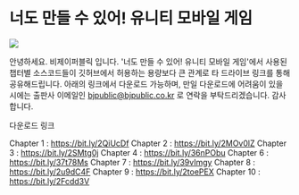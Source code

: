 # 너도 만들 수 있어! 유니티 모바일 게임

<img src="https://user-images.githubusercontent.com/21074282/71651896-77e99e00-2d64-11ea-9614-022730922aca.jpg"></img>

안녕하세요. 비제이퍼블릭 입니다. '너도 만들 수 있어! 유니티 모바일 게임'에서 사용된 챕터별 소스코드들이 깃허브에서 허용하는 용량보다 큰 관계로 타 드라이브 링크를 통해 공유해드립니다. 아래의 링크에서 다운로드 가능하며, 만일 다운로드에 어려움이 있을 시에는 출판사 이메일인 bjpublic@bjpublic.co.kr 로 연락을 부탁드리겠습니다. 감사합니다.

다운로드 링크

Chapter 1 : https://bit.ly/2QiUcDf
Chapter 2 : https://bit.ly/2MOv0lZ
Chapter 3 : https://bit.ly/2SMtg0j
Chapter 4 : https://bit.ly/36nPObu
Chapter 6 : https://bit.ly/37t78Ms
Chapter 7 : https://bit.ly/39vImgy
Chapter 8 : https://bit.ly/2u9dC4F
Chapter 9 : https://bit.ly/2toePEX
Chapter 10 : https://bit.ly/2Fcdd3V
